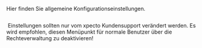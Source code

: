 <!DOCTYPE html>
<html>
<head>
<meta charset="utf-8">
<meta name="viewport" content="width=device-width, initial-scale=1.0">
<title>200_Einstellungen.md</title>
<link rel="stylesheet" href="https://stackedit.io/res-min/themes/base.css" />
<script type="text/javascript" src="https://cdn.mathjax.org/mathjax/latest/MathJax.js?config=TeX-AMS_HTML"></script>
</head>
<body><div class="container"><p>Hier finden Sie allgemeine Konfigurationseinstellungen.</p>

<p><img src="http://xpecto.github.io/docs/img/img_1424079716221.png" alt="" title=""></p>

<p><img src="http://xpecto.github.io/docs/img/img_1431936241832.png" alt="" title=""> Einstellungen sollten nur vom xpecto Kundensupport verändert werden. Es wird empfohlen, diesen Menüpunkt für normale Benutzer über die Rechteverwaltung zu deaktivieren!</p></div></body>
</html>